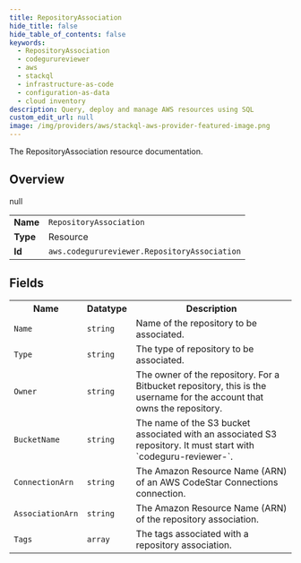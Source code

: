 ```yaml
---
title: RepositoryAssociation
hide_title: false
hide_table_of_contents: false
keywords:
  - RepositoryAssociation
  - codegurureviewer
  - aws
  - stackql
  - infrastructure-as-code
  - configuration-as-data
  - cloud inventory
description: Query, deploy and manage AWS resources using SQL
custom_edit_url: null
image: /img/providers/aws/stackql-aws-provider-featured-image.png
---
```

The RepositoryAssociation resource documentation.

## Overview
<table><tbody>
<tr><td><b>Name</b></td><td><code>RepositoryAssociation</code></td></tr>
<tr><td><b>Type</b></td><td>Resource</td></tr>
null
<tr><td><b>Id</b></td><td><code>aws.codegurureviewer.RepositoryAssociation</code></td></tr>
</tbody></table>

## Fields
<table><tbody>
<tr><th>Name</th><th>Datatype</th><th>Description</th></tr>
<tr><td><code>Name</code></td><td><code>string</code></td><td>Name of the repository to be associated.</td></tr><tr><td><code>Type</code></td><td><code>string</code></td><td>The type of repository to be associated.</td></tr><tr><td><code>Owner</code></td><td><code>string</code></td><td>The owner of the repository. For a Bitbucket repository, this is the username for the account that owns the repository.</td></tr><tr><td><code>BucketName</code></td><td><code>string</code></td><td>The name of the S3 bucket associated with an associated S3 repository. It must start with `codeguru-reviewer-`.</td></tr><tr><td><code>ConnectionArn</code></td><td><code>string</code></td><td>The Amazon Resource Name (ARN) of an AWS CodeStar Connections connection.</td></tr><tr><td><code>AssociationArn</code></td><td><code>string</code></td><td>The Amazon Resource Name (ARN) of the repository association.</td></tr><tr><td><code>Tags</code></td><td><code>array</code></td><td>The tags associated with a repository association.</td></tr>
</tbody></table>